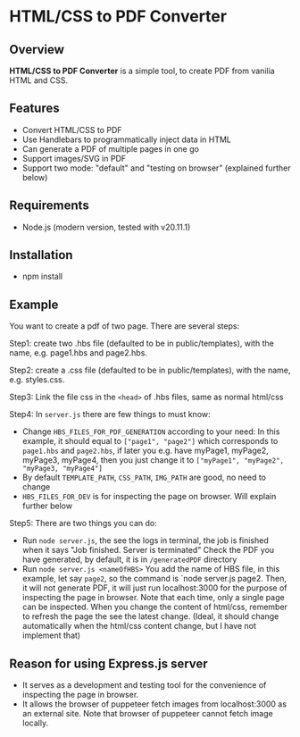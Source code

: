 # HTML/CSS to PDF Converter
## Overview
**HTML/CSS to PDF Converter** is a simple tool, to create PDF from vanilia HTML and CSS.
## Features
- Convert HTML/CSS to PDF
- Use Handlebars to programmatically inject data in HTML
- Can generate a PDF of multiple pages in one go
- Support images/SVG in PDF
- Support two mode: "default" and "testing on browser" (explained further below)
## Requirements
- Node.js (modern version, tested with v20.11.1)
## Installation
- npm install
## Example
You want to create a pdf of two page. There are several steps: 

Step1: create two .hbs file (defaulted to be in public/templates), with the name, e.g. page1.hbs and page2.hbs.

Step2: create a .css file (defaulted to be in public/templates), with the name, e.g. styles.css.

Step3: Link the file css in the `<head>` of .hbs files, same as normal html/css

Step4: In `server.js` there are few things to must know:
- Change `HBS_FILES_FOR_PDF_GENERATION` according to your need: In this example, it should equal to `["page1", "page2"]` which corresponds to `page1.hbs` and `page2.hbs`,
if later you e.g. have myPage1, myPage2, myPage3, myPage4, then you just change it to `["myPage1", "myPage2", "myPage3, "myPage4"]`
- By default `TEMPLATE_PATH`, `CSS_PATH`, `IMG_PATH` are good, no need to change
- `HBS_FILES_FOR_DEV` is for inspecting the page on browser. Will explain further below

Step5: There are two things you can do:
- Run `node server.js`, the see the logs in terminal, the job is finished when it says "Job finished. Server is terminated" Check the PDF you have generated, by default, it is in `/generatedPDF` directory 
- Run `node server.js <nameOfHBS>` You add the name of HBS file, in this example, let say `page2`, so the command is `node server.js page2. Then, it will not generate PDF, it will just run localhost:3000 for the purpose of inspecting the page in browser. Note that each time, only a single page can be inspected. When you change the content of html/css, remember to refresh the page the see the latest change. (Ideal, it should change automatically when the html/css content change, but I have not implement that)

## Reason for using Express.js server
- It serves as a development and testing tool for the convenience of inspecting the page in browser.   
- It allows the browser of puppeteer fetch images from localhost:3000 as an external site. Note that browser of puppeteer cannot fetch image locally.

